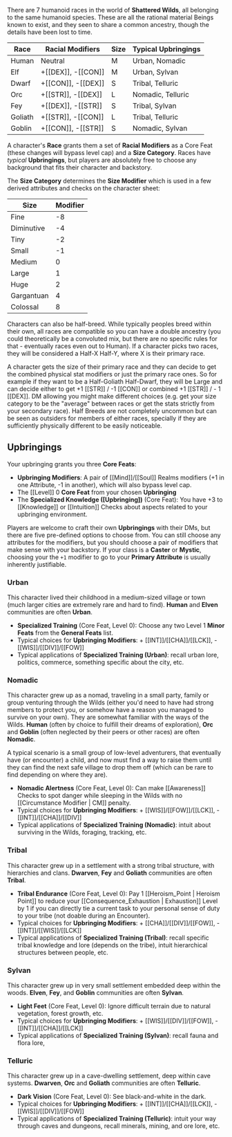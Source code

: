 There are 7 humanoid races in the world of **Shattered Wilds**, all belonging to the same humanoid species. These are all the rational material Beings known to exist, and they seen to share a common ancestry, though the details have been lost to time.

| Race   | Racial Modifiers                           | Size | Typical Upbringings |
|--------|--------------------------------------------|------|---------------------|
| Human  | Neutral                                    | M    | Urban, Nomadic      |
| Elf    | +[[DEX]], -[[CON]] | M    | Urban, Sylvan       |
| Dwarf  | +[[CON]], -[[DEX]] | S    | Tribal, Telluric    |
| Orc    | +[[STR]], -[[DEX]] | L    | Nomadic, Telluric   |
| Fey    | +[[DEX]], -[[STR]] | S    | Tribal, Sylvan      |
| Goliath| +[[STR]], -[[CON]] | L    | Tribal, Telluric    |
| Goblin | +[[CON]], -[[STR]] | S    | Nomadic, Sylvan     |

A character's **Race** grants them a set of **Racial Modifiers** as a Core Feat (these changes will bypass level cap) and a **Size Category**. Races have _typical_ **Upbringings**, but players are absolutely free to choose any background that fits their character and backstory.

The **Size Category** determines the **Size Modifier** which is used in a few derived attributes and checks on the character sheet:

| Size       | Modifier |
|------------|----------|
| Fine       | -8       |
| Diminutive | -4       |
| Tiny       | -2       |
| Small      | -1       |
| Medium     | 0        |
| Large      | 1        |
| Huge       | 2        |
| Gargantuan | 4        |
| Colossal   | 8        |

Characters can also be half-breed. While typically peoples breed within their own, all races are compatible so you can have a double ancestry (you could theoretically be a convoluted mix, but there are no specific rules for that - eventually races even out to Human). If a character picks two races, they will be considered a Half-X Half-Y, where X is their primary race.

A character gets the size of their primary race and they can decide to get the combined physical stat modifiers or just the primary race ones. So for example if they want to be a Half-Goliath Half-Dwarf, they will be Large and can decide either to get +1 [[STR]] / -1 [[CON]] or combined +1 [[STR]] / - 1 [[DEX]]. DM allowing you might make different choices (e.g. get your size category to be the "average" between races or get the stats strictly from your secondary race). Half Breeds are not completely uncommon but can be seen as outsiders for members of either races, specially if they are sufficiently physically different to be easily noticeable.

## Upbringings

Your upbringing grants you three **Core Feats**:

* **Upbringing Modifiers**: A pair of [[Mind]]/[[Soul]] Realms modifiers (+1 in one Attribute, -1 in another), which will also bypass level cap.
* The [[Level]] 0 **Core Feat** from your chosen **Upbringing**
* The **Specialized Knowledge ([Upbringing])** (Core Feat): You have +3 to [[Knowledge]] or [[Intuition]] Checks about aspects related to your upbringing environment.

Players are welcome to craft their own **Upbringings** with their DMs, but there are five pre-defined options to choose from. You can still choose any attributes for the modifiers, but you should choose a pair of modifiers that make sense with your backstory. If your class is a **Caster** or **Mystic**, choosing your the `+1` modifier to go to your **Primary Attribute** is usually inherently justifiable.

### Urban

This character lived their childhood in a medium-sized village or town (much larger cities are extremely rare and hard to find). **Human** and **Elven** communities are often **Urban**.

* **Specialized Training** (Core Feat, Level 0): Choose any two Level 1 **Minor Feats** from the **General Feats** list.
* Typical choices for **Upbringing Modifiers**: + [[INT]]/[[CHA]]/[[LCK]], - [[WIS]]/[[DIV]]/[[FOW]]
* Typical applications of **Specialized Training (Urban)**: recall urban lore, politics, commerce, something specific about the city, etc.

### Nomadic

This character grew up as a nomad, traveling in a small party, family or group venturing through the Wilds (either you'd need to have had strong members to protect you, or somehow have a reason you managed to survive on your own). They are somewhat familiar with the ways of the Wilds. **Human** (often by choice to fulfill their dreams of exploration), **Orc** and **Goblin** (often neglected by their peers or other races) are often **Nomadic**.

A typical scenario is a small group of low-level adventurers, that eventually have (or encounter) a child, and now must find a way to raise them until they can find the next safe village to drop them off (which can be rare to find depending on where they are).

* **Nomadic Alertness** (Core Feat, Level 0): Can make [[Awareness]] Checks to spot danger while sleeping in the Wilds with no [[Circumstance Modifier | CM]] penalty.
* Typical choices for **Upbringing Modifiers**: + [[WIS]]/[[FOW]]/[[LCK]], - [[INT]]/[[CHA]]/[[DIV]]
* Typical applications of **Specialized Training (Nomadic)**: intuit about surviving in the Wilds, foraging, tracking, etc.

### Tribal

This character grew up in a settlement with a strong tribal structure, with hierarchies and clans. **Dwarven**, **Fey** and **Goliath** communities are often **Tribal**.

* **Tribal Endurance** (Core Feat, Level 0): Pay 1 [[Heroism_Point | Heroism Point]] to reduce your [[Consequence_Exhaustion | Exhaustion]] Level by 1 if you can directly tie a current task to your personal sense of duty to your tribe (not doable during an Encounter).
* Typical choices for **Upbringing Modifiers**: + [[CHA]]/[[DIV]]/[[FOW]], - [[INT]]/[[WIS]]/[[LCK]]
* Typical applications of **Specialized Training (Tribal)**: recall specific tribal knowledge and lore (depends on the tribe), intuit hierarchical structures between people, etc.

### Sylvan

This character grew up in very small settlement embedded deep within the woods. **Elven**, **Fey**, and **Goblin** communities are often **Sylvan**.

* **Light Feet** (Core Feat, Level 0): Ignore difficult terrain due to natural vegetation, forest growth, etc.
* Typical choices for **Upbringing Modifiers**: + [[WIS]]/[[DIV]]/[[FOW]], - [[INT]]/[[CHA]]/[[LCK]]
* Typical applications of **Specialized Training (Sylvan)**: recall fauna and flora lore,

### Telluric

This character grew up in a cave-dwelling settlement, deep within cave systems. **Dwarven**, **Orc** and **Goliath** communities are often **Telluric**.

* **Dark Vision** (Core Feat, Level 0): See black-and-white in the dark.
* Typical choices for **Upbringing Modifiers**: + [[INT]]/[[CHA]]/[[LCK]], - [[WIS]]/[[DIV]]/[[FOW]]
* Typical applications of **Specialized Training (Telluric)**: intuit your way through caves and dungeons, recall minerals, mining, and ore lore, etc.
